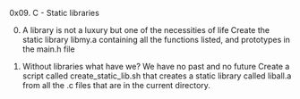 0x09. C - Static libraries

0. A library is not a luxury but one of the necessities of life
Create the static library libmy.a containing all the functions listed, and prototypes in the main.h file

1. Without libraries what have we? We have no past and no future 
Create a script called create_static_lib.sh that creates a static library called liball.a from all the .c files that are in the current directory.


